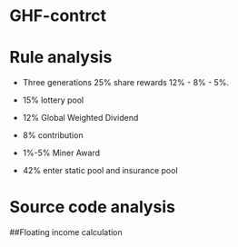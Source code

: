 # GHF-contrct

Rule analysis
===
* Three generations 25% share rewards 12% - 8% - 5%.


* 15% lottery pool


* 12% Global Weighted Dividend


* 8% contribution


* 1%-5% Miner Award


* 42% enter static pool and insurance pool

Source code analysis
===
##Floating income calculation
